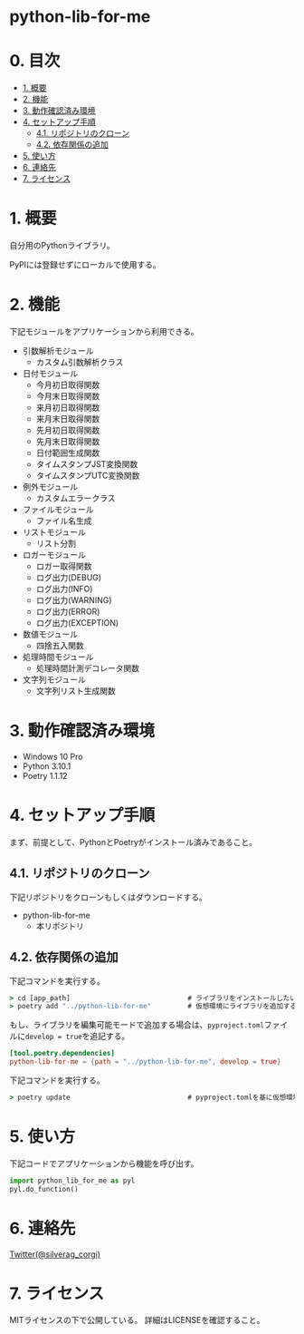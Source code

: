# python-lib-for-me <!-- omit in toc -->


# 0. 目次 <!-- omit in toc -->

- [1. 概要](#1-概要)
- [2. 機能](#2-機能)
- [3. 動作確認済み環境](#3-動作確認済み環境)
- [4. セットアップ手順](#4-セットアップ手順)
  - [4.1. リポジトリのクローン](#41-リポジトリのクローン)
  - [4.2. 依存関係の追加](#42-依存関係の追加)
- [5. 使い方](#5-使い方)
- [6. 連絡先](#6-連絡先)
- [7. ライセンス](#7-ライセンス)


# 1. 概要

自分用のPythonライブラリ。

PyPIには登録せずにローカルで使用する。


# 2. 機能

下記モジュールをアプリケーションから利用できる。

- 引数解析モジュール
  - カスタム引数解析クラス
- 日付モジュール
  - 今月初日取得関数
  - 今月末日取得関数
  - 来月初日取得関数
  - 来月末日取得関数
  - 先月初日取得関数
  - 先月末日取得関数
  - 日付範囲生成関数
  - タイムスタンプJST変換関数
  - タイムスタンプUTC変換関数
- 例外モジュール
  - カスタムエラークラス
- ファイルモジュール
  - ファイル名生成
- リストモジュール
  - リスト分割
- ロガーモジュール
  - ロガー取得関数
  - ログ出力(DEBUG)
  - ログ出力(INFO)
  - ログ出力(WARNING)
  - ログ出力(ERROR)
  - ログ出力(EXCEPTION)
- 数値モジュール
  - 四捨五入関数
- 処理時間モジュール
  - 処理時間計測デコレータ関数
- 文字列モジュール
  - 文字列リスト生成関数


# 3. 動作確認済み環境

- Windows 10 Pro
- Python 3.10.1
- Poetry 1.1.12


# 4. セットアップ手順

まず、前提として、PythonとPoetryがインストール済みであること。


## 4.1. リポジトリのクローン

下記リポジトリをクローンもしくはダウンロードする。

- python-lib-for-me
  - 本リポジトリ


## 4.2. 依存関係の追加

下記コマンドを実行する。

```cmd
> cd [app_path]                             # ライブラリをインストールしたいアプリケーションのパスに移動する
> poetry add "../python-lib-for-me"         # 仮想環境にライブラリを追加する
```

もし、ライブラリを編集可能モードで追加する場合は、`pyproject.toml`ファイルに`develop = true`を追記する。

```toml
[tool.poetry.dependencies]
python-lib-for-me = {path = "../python-lib-for-me", develop = true}
```

下記コマンドを実行する。

```cmd
> poetry update                             # pyproject.tomlを基に仮想環境をアップデートする
```


# 5. 使い方

下記コードでアプリケーションから機能を呼び出す。

```python
import python_lib_for_me as pyl
pyl.do_function()
```


# 6. 連絡先

[Twitter(@silverag_corgi)](https://twitter.com/silverag_corgi)


# 7. ライセンス

MITライセンスの下で公開している。
詳細はLICENSEを確認すること。


